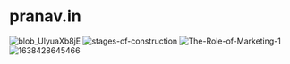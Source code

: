# pranav.in
![blob_UlyuaXb8jE](https://user-images.githubusercontent.com/95334065/144366670-56d4aac2-4cac-42b5-985b-3db3212dff84.jpg)
![stages-of-construction](https://user-images.githubusercontent.com/95334065/144370003-ca0d03fd-8671-4e15-bdf5-d1c5867d447a.jpg)
![The-Role-of-Marketing-1](https://user-images.githubusercontent.com/95334065/144371353-3d138a39-7b1a-49fc-825f-d8dc9a605834.jpg)
![1638428645466](https://user-images.githubusercontent.com/95334065/144374389-99abcd76-c2a5-48d5-8377-9cae46d9c93e.jpg)


